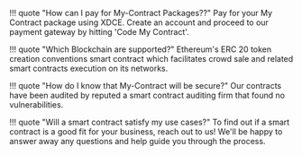 ﻿!!! quote "How can I pay for My-Contract Packages??"
    Pay for your My Contract package using XDCE. Create an account and proceed to our payment gateway by hitting 'Code My Contract'.
	
!!! quote "Which Blockchain are supported?"
    Ethereum's ERC 20 token creation conventions smart contract which facilitates crowd sale and related smart contracts execution on its networks.

!!! quote "How do I know that My-Contract will be secure?"
    Our contracts have been audited by reputed a smart contract auditing firm that found no vulnerabilities.

!!! quote "Will a smart contract satisfy my use cases?"
    To find out if a smart contract is a good fit for your business, reach out to us! We'll be happy to answer away any questions and help guide you through the process.

